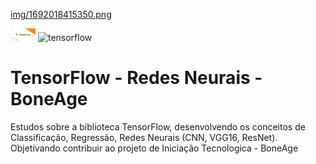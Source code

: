 [img/1692018415350.png](https://www.vectorlogo.zone/logos/tensorflow/tensorflow-ar21.svg)

<img src="/img/1692018415350.png" width="40">
<img src="https://www.vectorlogo.zone/logos/tensorflow/tensorflow-icon.svg" alt="tensorflow" width="40" height="40"/>


# TensorFlow - Redes Neurais - BoneAge
Estudos sobre a biblioteca TensorFlow, desenvolvendo os conceitos de Classificação, Regressão, Redes Neurais (CNN, VGG16, ResNet). Objetivando contribuir ao projeto de Iniciação Tecnologica - BoneAge

